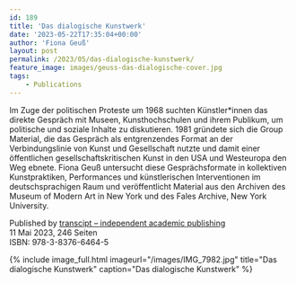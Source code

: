 ```yaml
---
id: 189
title: 'Das dialogische Kunstwerk'
date: '2023-05-22T17:35:04+00:00'
author: 'Fiona Geuß'
layout: post
permalink: /2023/05/das-dialogische-kunstwerk/
feature_image: images/geuss-das-dialogische-cover.jpg
tags:
    - Publications
---
```


Im Zuge der politischen Proteste um 1968 suchten Künstler*innen das direkte Gespräch mit Museen, Kunsthochschulen und ihrem Publikum, um politische und soziale Inhalte zu diskutieren. 1981 gründete sich die Group Material, die das Gespräch als entgrenzendes Format an der Verbindungslinie von Kunst und Gesellschaft nutzte und damit einer öffentlichen gesellschaftskritischen Kunst in den USA und Westeuropa den Weg ebnete. Fiona Geuß untersucht diese Gesprächsformate in kollektiven Kunstpraktiken, Performances und künstlerischen Interventionen im deutschsprachigen Raum und veröffentlicht Material aus den Archiven des Museum of Modern Art in New York und des Fales Archive, New York University.

<!--more-->

Published by [transcipt – independent academic publishing ](https://www.transcript-verlag.de/978-3-8376-6464-5/das-dialogische-kunstwerk/?c=310000017)  
11 Mai 2023, 246 Seiten  
ISBN: 978-3-8376-6464-5

{% include image_full.html imageurl="/images/IMG_7982.jpg" title="Das dialogische Kunstwerk" caption="Das dialogische Kunstwerk" %}


